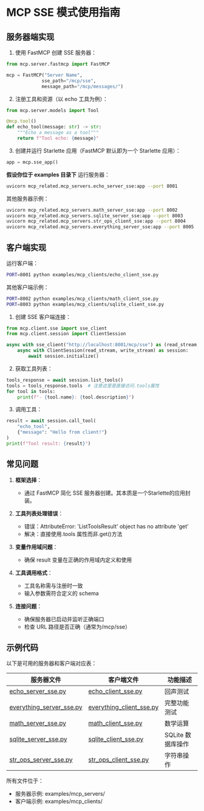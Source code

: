 # MCP SSE 模式使用指南

## 服务器端实现

1. 使用 FastMCP 创建 SSE 服务器：

```python
from mcp.server.fastmcp import FastMCP

mcp = FastMCP("Server Name",
             sse_path="/mcp/sse",
             message_path="/mcp/messages/")
```

2. 注册工具和资源（以 echo 工具为例）：

```python
from mcp.server.models import Tool

@mcp.tool()
def echo_tool(message: str) -> str:
    """Echo a message as a tool"""
    return f"Tool echo: {message}"
```

3. 创建并运行 Starlette 应用（FastMCP 默认即为一个 Starlette 应用）：

```python
app = mcp.sse_app()
```

**假设你位于 examples 目录下**
运行服务器：

```bash
uvicorn mcp_related.mcp_servers.echo_server_sse:app --port 8001
```

其他服务器示例：

```bash
uvicorn mcp_related.mcp_servers.math_server_sse:app --port 8002
uvicorn mcp_related.mcp_servers.sqlite_server_sse:app --port 8003
uvicorn mcp_related.mcp_servers.str_ops_client_sse:app --port 8004
uvicorn mcp_related.mcp_servers.everything_server_sse:app --port 8005
```

## 客户端实现

运行客户端：

```bash
PORT=8001 python examples/mcp_clients/echo_client_sse.py
```

其他客户端示例：

```bash
PORT=8002 python examples/mcp_clients/math_client_sse.py
PORT=8003 python examples/mcp_clients/sqlite_client_sse.py
```

1. 创建 SSE 客户端连接：

```python
from mcp.client.sse import sse_client
from mcp.client.session import ClientSession

async with sse_client("http://localhost:8001/mcp/sse") as (read_stream, write_stream):
    async with ClientSession(read_stream, write_stream) as session:
        await session.initialize()
```

2. 获取工具列表：

```python
tools_response = await session.list_tools()
tools = tools_response.tools  # 注意这里是直接访问.tools属性
for tool in tools:
    print(f"- {tool.name}: {tool.description}")
```

3. 调用工具：

```python
result = await session.call_tool(
    "echo_tool",
    {"message": "Hello from client!"}
)
print(f"Tool result: {result}")
```

## 常见问题

1. **框架选择**：

   - 通过 FastMCP 简化 SSE 服务器创建。其本质是一个Starlette的应用封装。
   <!-- - 服务器使用 Starlette 而非 FastAPI -->

2. **工具列表处理错误**：

   - 错误：AttributeError: 'ListToolsResult' object has no attribute 'get'
   - 解决：直接使用.tools 属性而非.get()方法

3. **变量作用域问题**：

   - 确保 result 变量在正确的作用域内定义和使用

4. **工具调用格式**：

   - 工具名称需与注册时一致
   - 输入参数需符合定义的 schema

5. **连接问题**：
   - 确保服务器已启动并监听正确端口
   - 检查 URL 路径是否正确（通常为/mcp/sse）

## 示例代码

以下是可用的服务器和客户端对应表：

| 服务器文件                                                                            | 客户端文件                                                                            | 功能描述          |
| ------------------------------------------------------------------------------------- | ------------------------------------------------------------------------------------- | ----------------- |
| [echo_server_sse.py](examples/mcp_related/mcp_servers/echo_server_sse.py)             | [echo_client_sse.py](examples/mcp_related/mcp_clients/echo_client_sse.py)             | 回声测试          |
| [everything_server_sse.py](examples/mcp_related/mcp_servers/everything_server_sse.py) | [everything_client_sse.py](examples/mcp_related/mcp_clients/everything_client_sse.py) | 完整功能测试      |
| [math_server_sse.py](examples/mcp_related/mcp_servers/math_server_sse.py)             | [math_client_sse.py](examples/mcp_related/mcp_clients/math_client_sse.py)             | 数学运算          |
| [sqlite_server_sse.py](examples/mcp_related/mcp_servers/sqlite_server_sse.py)         | [sqlite_client_sse.py](examples/mcp_related/mcp_clients/sqlite_client_sse.py)         | SQLite 数据库操作 |
| [str_ops_server_sse.py](examples/mcp_related/mcp_servers/str_ops_server_sse.py)       | [str_ops_client_sse.py](examples/mcp_related/mcp_clients/str_ops_client_sse.py)       | 字符串操作        |

所有文件位于：

- 服务器示例: examples/mcp_servers/
- 客户端示例: examples/mcp_clients/
